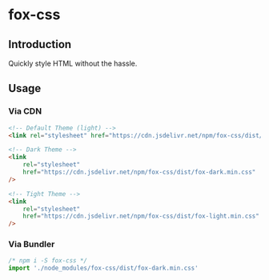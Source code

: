 # fox-css

## Introduction

Quickly style HTML without the hassle.

## Usage

### Via CDN

```html
<!-- Default Theme (light) -->
<link rel="stylesheet" href="https://cdn.jsdelivr.net/npm/fox-css/dist/fox.min.css" />

<!-- Dark Theme -->
<link
	rel="stylesheet"
	href="https://cdn.jsdelivr.net/npm/fox-css/dist/fox-dark.min.css"
/>

<!-- Tight Theme -->
<link
	rel="stylesheet"
	href="https://cdn.jsdelivr.net/npm/fox-css/dist/fox-light.min.css"
/>
```

### Via Bundler

```js
/* npm i -S fox-css */
import './node_modules/fox-css/dist/fox-dark.min.css'
```
